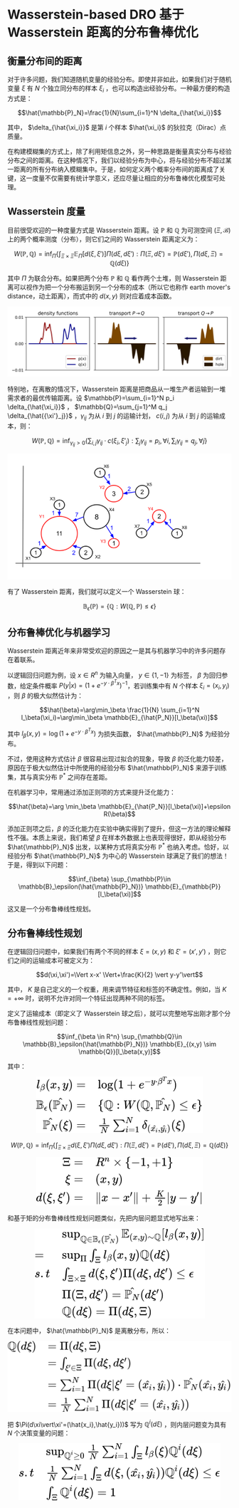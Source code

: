 # Wasserstein-based DRO 基于 Wasserstein 距离的分布鲁棒优化

## 衡量分布间的距离

对于许多问题，我们知道随机变量的经验分布。即使并非如此，如果我们对于随机变量 $\xi$ 有 $N$ 个独立同分布的样本 $\xi_i$ ，也可以构造出经验分布。一种最方便的构造方式是：

$$\hat{\mathbb{P}_N}=\frac{1}{N}\sum_{i=1}^N \delta_{\hat{\xi_i}}$$

其中， $\delta_{\hat{\xi_i}}$ 是第 $i$ 个样本 $\hat{\xi_i}$ 的狄拉克（Dirac）点质量。

在构建模糊集的方式上，除了利用矩信息之外，另一种思路是衡量真实分布与经验分布之间的距离。在这种情况下，我们以经验分布为中心，将与经验分布不超过某一距离的所有分布纳入模糊集中。于是，如何定义两个概率分布间的距离成了关键，这一度量不仅需要有统计学意义，还应尽量让相应的分布鲁棒优化模型可处理。

## Wasserstein 度量

目前很受欢迎的一种度量方式是 Wasserstein 距离。设 $\mathbb{P}$ 和 $\mathbb{Q}$ 为可测空间 $(\Xi,\mathcal{B})$ 上的两个概率测度（分布），则它们之间的 Wasserstein 距离定义为：

$$W(\mathbb{P},\mathbb{Q})=\inf_{\Pi}\{\int_{\Xi \times \Xi} \mathbb{E}_{\Pi}[d(\xi,\xi')] \Pi(d\xi,d\xi'): \Pi(\Xi,d\xi')=\mathbb{P}(d\xi'), \Pi(d\xi,\Xi)=\mathbb{Q}(d\xi)\}$$

其中 $\Pi$ 为联合分布。如果把两个分布 $\mathbb{P}$ 和 $\mathbb{Q}$ 看作两个土堆，则 Wasserstein 距离可以视作为把一个分布搬运到另一个分布的成本（所以它也称作 earth mover's distance，动土距离），而式中的 $d(x,y)$ 则对应着成本函数。

![img](assets/symmetry_1d.png)

特别地，在离散的情况下，Wasserstein 距离是把商品从一堆生产者运输到一堆需求者的最优传输距离。设 $\mathbb{P}=\sum_{i=1}^N p_i \delta_{\hat{\xi_i}}$ ， $\mathbb{Q}=\sum_{j=1}^M q_j \delta_{\hat{{\xi'}_j}}$ ，$\gamma_{ij}$ 为从 $i$ 到 $j$ 的运输计划， $c(i,j)$ 为从 $i$ 到 $j$ 的运输成本，则：

$$W(\mathbb{P},\mathbb{Q})=\inf_{\gamma_{ij}>0} \{ \sum_{i,j} \gamma_{ij} · c(\xi_i,{\xi'}_j): \sum_j \gamma_{ij}=p_i, \forall i, \sum_i \gamma_{ij}=q_j, \forall j \}$$

![img](assets/earth_move_1.png)

有了 Wasserstein 距离，我们就可以定义一个 Wasserstein 球：

$$\mathbb{B}_\epsilon(\mathbb{P})= \{\mathbb{Q}:W(\mathbb{Q},\mathbb{P}) \leq \epsilon\}$$

## 分布鲁棒优化与机器学习

Wasserstein 距离近年来非常受欢迎的原因之一是其与机器学习中的许多问题存在着联系。

以逻辑回归问题为例，设 $x\in R^n$ 为输入向量， $y\in\{1,-1\}$ 为标签， $\beta$ 为回归参数，给定条件概率 $P(y \vert x)=(1+e^{-y·\beta^Tx})^{-1}$，若训练集中有 $N$ 个样本 $\xi_i=(x_i,y_i)$ ，则 $\beta$ 的极大似然估计为：

$$\hat{\beta}=\arg\min_\beta \frac{1}{N} \sum_{i=1}^N l_\beta(\xi_i)=\arg\min_\beta \mathbb{E}_{\hat{P_N}}[l_\beta(\xi)]$$

其中 $l_\beta(x,y)=\log (1+e^{-y·\beta^Tx})$ 为损失函数， $\hat{\mathbb{P}_N}$ 为经验分布。

不过，使用这种方式估计 $\beta$ 很容易出现过拟合的现象，导致 $\beta$ 的泛化能力较差，原因在于极大似然估计中所使用的经验分布 $\hat{\mathbb{P}_N}$ 来源于训练集，其与真实分布 $\mathbb{P}^*$ 之间存在差距。

在机器学习中，常用通过添加正则项的方式来提升泛化能力：

$$\hat{\beta}=\arg \min_\beta \mathbb{E}_{\hat{P_N}}[l_\beta(\xi)]+\epsilon R(\beta)$$

添加正则项之后，$\beta$ 的泛化能力在实验中确实得到了提升，但这一方法的理论解释性不强。本质上来说，我们希望 $\beta$ 在样本外数据上也表现得很好，即从经验分布 $\hat{\mathbb{P}_N}$ 出发，以某种方式将真实分布 $\mathbb{P}^*$ 也纳入考虑。恰好，以经验分布 $\hat{\mathbb{P}_N}$ 为中心的 Wasserstein 球满足了我们的想法！于是，得到以下问题：

$$\inf_{\beta} \sup_{\mathbb{P}\in \mathbb{B}_\epsilon(\hat{\mathbb{P}_N})} \mathbb{E}_{\mathbb{P}}[l_\beta(\xi)]$$

这又是一个分布鲁棒线性规划。

## 分布鲁棒线性规划

在逻辑回归问题中，如果我们有两个不同的样本 $\xi=(x,y)$ 和 $\xi'=(x',y')$ ，则它们之间的运输成本可被定义为：

$$d(\xi,\xi')=\Vert x-x' \Vert+\frac{K}{2} \vert y-y'\vert$$

其中， $K$ 是自己定义的一个权重，用来调节特征和标签的不确定性。例如，当 $K=+\infty$ 时，说明不允许对同一个特征出现两种不同的标签。

定义了运输成本（即定义了 Wasserstein 球之后），就可以完整地写出刚才那个分布鲁棒线性规划问题：

$$\inf_{\beta \in R^n} \sup_{\mathbb{Q}\in \mathbb{B}_\epsilon(\hat{\mathbb{P}_N})} \mathbb{E}_{(x,y) \sim \mathbb{Q}}[l_\beta(x,y)]$$

其中：

<!-- $$
\begin{array}{rl}
l_\beta(x,y)=&\log (1+e^{-y·\beta^Tx}) \\
\mathbb{B}_\epsilon(\hat{\mathbb{P}_N})=&\{\mathbb{Q}:W(\mathbb{Q},\hat{\mathbb{P}_N}) \leq \epsilon\} \\
\hat{\mathbb{P}_N}(\xi)=&\frac{1}{N}\sum_{i=1}^N \delta_{(\hat{x_i},\hat{y_i})}(\xi)
\end{array}
$$ --> 

<div align="center"><img style="background: white;" src="svg\Zk87cPQYBz.svg"></div> 

$$W(\mathbb{P},\mathbb{Q})=\inf_{\Pi}\{\int_{\Xi \times \Xi} d(\xi,\xi') \Pi(d\xi,d\xi'): \Pi(\Xi,d\xi')=\mathbb{P}(d\xi'), \Pi(d\xi,\Xi)=\mathbb{Q}(d\xi)\}$$

<!-- $$
\begin{array}{rl}
\Xi=&R^n \times \{-1,+1\} \\
\xi=&(x,y) \\
d(\xi,\xi')=&\Vert x-x' \Vert+\frac{K}{2} \vert y-y'\vert
\end{array}
$$ --> 

<div align="center"><img style="background: white;" src="svg\Yv82tCGCHV.svg"></div>

和基于矩的分布鲁棒线性规划问题类似，先把内层问题显式地写出来：

<!-- $$
\begin{array}{ll}
&\sup_{\mathbb{Q}\in \mathbb{B}_\epsilon(\hat{\mathbb{P}_N})} \mathbb{E}_{(x,y) \sim \mathbb{Q}}[l_\beta(x,y)]\\
=& \sup_{\Pi} \int_\Xi l_\beta(x,y)\mathbb{Q}(d\xi) \\
s.t & \int_{\Xi \times \Xi} d(\xi,\xi') \Pi(d\xi,d\xi') \leq \epsilon \\
& \Pi(\Xi,d\xi')=\hat{\mathbb{P}_N}(d\xi') \\
& \mathbb{Q}(d\xi)=\Pi(d\xi,\Xi)
\end{array}
$$ --> 

<div align="center"><img style="background: white;" src="svg\0kufYePF9i.svg"></div>

在本问题中， $\hat{\mathbb{P}_N}$ 是离散分布，所以：

<!-- $$
\begin{array}{ll}
\mathbb{Q}(d\xi)&=\Pi(d\xi,\Xi)\\
&=\int_{\xi'\in \Xi} \Pi(d\xi,d\xi')\\
&=\sum_{i=1}^N\Pi(d\xi\vert\xi'=(\hat{x_i},\hat{y_i}))·\hat{\mathbb{P}_N}(\hat{x_i},\hat{y_i})\\
&=\frac{1}{N}\sum_{i=1}^N\Pi(d\xi\vert\xi'=(\hat{x_i},\hat{y_i}))
\end{array}
$$ --> 

<div align="center"><img style="background: white;" src="svg\OJNr4LZTop.svg"></div>

把 $\Pi(d\xi\vert\xi'=(\hat{x_i},\hat{y_i}))$ 写为 $\mathbb{Q}^i(d\xi)$ ，则内层问题变为具有 $N$ 个决策变量的问题：

<!-- $$
\begin{array}{ll}
&\sup_{\mathbb{Q}^i\geq 0} \frac{1}{N}\sum_{i=1}^N \int_{\Xi} l_\beta(\xi)\mathbb{Q}^i(d\xi)\\
s.t & \frac{1}{N}\sum_{i=1}^N\int_{\Xi} d(\xi,(\hat{x_i},\hat{y_i})) \mathbb{Q}^i(d\xi) \leq \epsilon \\
& \int_\Xi \mathbb{Q}^i(d\xi)=1
\end{array}
$$ --> 

<div align="center"><img style="background: white;" src="svg\DF9pzGUrqF.svg"></div>

